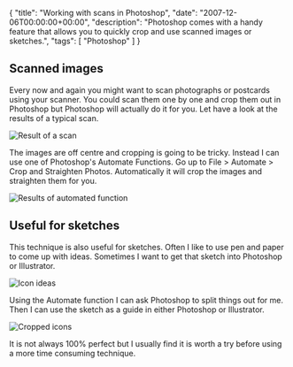 {
  "title": "Working with scans in Photoshop",
  "date": "2007-12-06T00:00:00+00:00",
  "description": "Photoshop comes with a handy feature that allows you to quickly crop and use scanned images or sketches.",
  "tags": [
    "Photoshop"
  ]
}

## Scanned images

Every now and again you might want to scan photographs or postcards using your scanner. You could scan them one by one and crop them out in Photoshop but Photoshop will actually do it for you. Let have a look at the results of a typical scan.

![Result of a scan][1] 

The images are off centre and cropping is going to be tricky. Instead I can use one of Photoshop's Automate Functions. Go up to File > Automate > Crop and Straighten Photos. Automatically it will crop the images and straighten them for you.

![Results of automated function][2] 

## Useful for sketches

This technique is also useful for sketches. Often I like to use pen and paper to come up with ideas. Sometimes I want to get that sketch into Photoshop or Illustrator. 

![Icon ideas][3] 

Using the Automate function I can ask Photoshop to split things out for me. Then I can use the sketch as a guide in either Photoshop or Illustrator.

![Cropped icons][4] 

It is not always 100% perfect but I usually find it is worth a try before using a more time consuming technique.

 [1]: /images/articles/photos.jpg 
 [2]: /images/articles/cropped_photos.jpg 
 [3]: /images/articles/icon_ideas.jpg 
 [4]: /images/articles/cropped_ideas.jpg 
